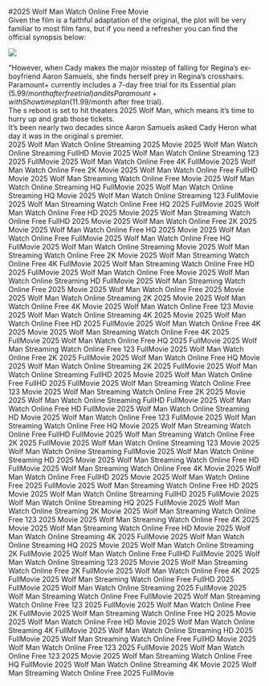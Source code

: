 #2025 Wolf Man Watch Online Free Movie  
Given the film is a faithful adaptation of the original, the plot will be very familiar to most film fans, but if you need a refresher you can find the official synopsis below:  
  
[![](https://i.imgur.com/qSNzIqt.png)](https://movie.rssnews.media/ZzRgzgo.php)  
  
"However, when Cady makes the major misstep of falling for Regina’s ex-boyfriend Aaron Samuels, she finds herself prey in Regina’s crosshairs.  
Paramount+ currently includes a 7-day free trial for its Essential plan ($5.99/month after free trial) and its Paramount+ with Showtime plan ($11.99/month after free trial).  
The s reboot is set to hit theaters 2025 Wolf Man, which means it’s time to hurry up and grab those tickets.  
It’s been nearly two decades since Aaron Samuels asked Cady Heron what day it was in the original s premier.  
2025 Wolf Man Watch Online Streaming 2025 Movie
2025 Wolf Man Watch Online Streaming FullHD Movie
2025 Wolf Man Watch Online Streaming 123 2025 FullMovie
2025 Wolf Man Watch Online Free 4K FullMovie
2025 Wolf Man Watch Online Free 2K Movie
2025 Wolf Man Watch Online Free FullHD Movie
2025 Wolf Man Streaming Watch Online Free Movie
2025 Wolf Man Watch Online Streaming HQ FullMovie
2025 Wolf Man Watch Online Streaming HQ Movie
2025 Wolf Man Watch Online Streaming 123 FullMovie
2025 Wolf Man Streaming Watch Online Free HQ 2025 FullMovie
2025 Wolf Man Watch Online Free HD 2025 Movie
2025 Wolf Man Streaming Watch Online Free FullHD 2025 Movie
2025 Wolf Man Watch Online Free 2K 2025 Movie
2025 Wolf Man Watch Online Free HQ 2025 Movie
2025 Wolf Man Watch Online Free FullMovie
2025 Wolf Man Watch Online Free HQ FullMovie
2025 Wolf Man Watch Online Streaming Movie
2025 Wolf Man Streaming Watch Online Free 2K Movie
2025 Wolf Man Streaming Watch Online Free 4K FullMovie
2025 Wolf Man Streaming Watch Online Free HD 2025 FullMovie
2025 Wolf Man Watch Online Free Movie
2025 Wolf Man Watch Online Streaming HD FullMovie
2025 Wolf Man Streaming Watch Online Free 2025 Movie
2025 Wolf Man Watch Online Free 2025 Movie
2025 Wolf Man Watch Online Streaming 2K 2025 Movie
2025 Wolf Man Watch Online Free 4K Movie
2025 Wolf Man Watch Online Free 123 Movie
2025 Wolf Man Watch Online Streaming 4K 2025 Movie
2025 Wolf Man Watch Online Free HD 2025 FullMovie
2025 Wolf Man Watch Online Free 4K 2025 Movie
2025 Wolf Man Streaming Watch Online Free 4K 2025 FullMovie
2025 Wolf Man Watch Online Free HQ 2025 FullMovie
2025 Wolf Man Streaming Watch Online Free 123 FullMovie
2025 Wolf Man Watch Online Free 2K 2025 FullMovie
2025 Wolf Man Watch Online Free HQ Movie
2025 Wolf Man Watch Online Streaming 2K 2025 FullMovie
2025 Wolf Man Watch Online Streaming FullHD 2025 Movie
2025 Wolf Man Watch Online Free FullHD 2025 FullMovie
2025 Wolf Man Streaming Watch Online Free 123 Movie
2025 Wolf Man Streaming Watch Online Free 2K 2025 Movie
2025 Wolf Man Watch Online Streaming FullHD FullMovie
2025 Wolf Man Watch Online Free HD FullMovie
2025 Wolf Man Watch Online Streaming HD Movie
2025 Wolf Man Watch Online Free 123 FullMovie
2025 Wolf Man Streaming Watch Online Free HQ Movie
2025 Wolf Man Streaming Watch Online Free FullHD FullMovie
2025 Wolf Man Streaming Watch Online Free 2K 2025 FullMovie
2025 Wolf Man Watch Online Streaming 123 Movie
2025 Wolf Man Watch Online Streaming FullMovie
2025 Wolf Man Watch Online Streaming HD 2025 Movie
2025 Wolf Man Streaming Watch Online Free HD FullMovie
2025 Wolf Man Streaming Watch Online Free 4K Movie
2025 Wolf Man Watch Online Free FullHD 2025 Movie
2025 Wolf Man Watch Online Free 2025 FullMovie
2025 Wolf Man Streaming Watch Online Free HD 2025 Movie
2025 Wolf Man Watch Online Streaming FullHD 2025 FullMovie
2025 Wolf Man Watch Online Streaming HQ 2025 FullMovie
2025 Wolf Man Watch Online Streaming 2K Movie
2025 Wolf Man Streaming Watch Online Free 123 2025 Movie
2025 Wolf Man Streaming Watch Online Free 4K 2025 Movie
2025 Wolf Man Streaming Watch Online Free HD Movie
2025 Wolf Man Watch Online Streaming 4K 2025 FullMovie
2025 Wolf Man Watch Online Streaming HQ 2025 Movie
2025 Wolf Man Watch Online Streaming 2K FullMovie
2025 Wolf Man Watch Online Free FullHD FullMovie
2025 Wolf Man Watch Online Streaming 123 2025 Movie
2025 Wolf Man Streaming Watch Online Free 2K FullMovie
2025 Wolf Man Watch Online Free 4K 2025 FullMovie
2025 Wolf Man Streaming Watch Online Free FullHD 2025 FullMovie
2025 Wolf Man Watch Online Streaming 2025 FullMovie
2025 Wolf Man Streaming Watch Online Free FullMovie
2025 Wolf Man Streaming Watch Online Free 123 2025 FullMovie
2025 Wolf Man Watch Online Free 2K FullMovie
2025 Wolf Man Streaming Watch Online Free HQ 2025 Movie
2025 Wolf Man Watch Online Free HD Movie
2025 Wolf Man Watch Online Streaming 4K FullMovie
2025 Wolf Man Watch Online Streaming HD 2025 FullMovie
2025 Wolf Man Streaming Watch Online Free FullHD Movie
2025 Wolf Man Watch Online Free 123 2025 FullMovie
2025 Wolf Man Watch Online Free 123 2025 Movie
2025 Wolf Man Streaming Watch Online Free HQ FullMovie
2025 Wolf Man Watch Online Streaming 4K Movie
2025 Wolf Man Streaming Watch Online Free 2025 FullMovie